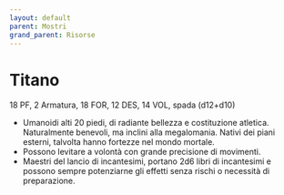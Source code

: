 ```yaml
---
layout: default
parent: Mostri
grand_parent: Risorse
---
```


# Titano

18 PF, 2 Armatura, 18 FOR, 12 DES, 14 VOL, spada (d12+d10)

- Umanoidi alti 20 piedi, di radiante bellezza e costituzione atletica. Naturalmente benevoli, ma inclini alla megalomania. Nativi dei piani esterni, talvolta hanno fortezze nel mondo mortale.
- Possono levitare a volontà con grande precisione di movimenti.
- Maestri del lancio di incantesimi, portano 2d6 libri di incantesimi e possono sempre potenziarne gli effetti senza rischi o necessità di preparazione.
